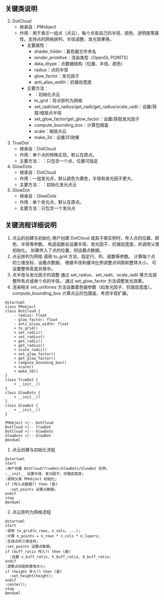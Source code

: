 ## 关键类说明
2. DotCloud
   - 继承自：PMobject
   - 作用：用于表示一组点（点云），每个点有自己的半径、颜色、透明度等属性。支持点的网格排列、半径调整、发光效果等。
     - 主要属性：
       - shader_folder：着色器文件夹名
       - render_primitive：渲染类型（OpenGL POINTS）
       - data_dtype：点数据结构（位置、半径、颜色）
       - radius：点的半径
       - glow_factor：发光因子
       - anti_alias_width：抗锯齿宽度
     - 主要方法：
       - ：初始化点云
       - to_grid：将点排列为网格
       - set_radii/set_radius/get_radii/get_radius/scale_radii：设置/获取/缩放点半径
       - set_glow_factor/get_glow_factor：设置/获取发光因子
       - compute_bounding_box：计算包围盒
       - scale：缩放点云
       - make_3d：设置3D效果
2. TrueDot
   - 继承自：DotCloud
   - 作用：单个点的特殊实现，默认在原点。
   - 主要方法： ：只包含一个点，位置可指定
3. GlowDots
   - 继承自：DotCloud
   - 作用：一组发光点，默认颜色为黄色，半径和发光因子更大。
   - 主要方法： ：初始化发光点云
4. GlowDot
   - 继承自：GlowDots
   - 作用：单个发光点，默认在原点。
   - 主要方法：只包含一个发光点

## 关键流程详细说明
1. 点云的创建与初始化
   用户创建 DotCloud 或其子类实例时，传入点的位置、颜色、半径等参数。
   构造函数会设置半径、发光因子、抗锯齿宽度，并调用父类初始化。
   如果传入了点的位置，则设置点数据。
2. 点云排列为网格
   调用 to_grid 方法，指定行、列、层数等参数。
   计算每个点的三维坐标，设置点数据。
   根据半径和缓冲比例调整点间距和整体大小。
   可设置整体高度并居中。
3. 点半径与发光因子的调整
   通过 set_radius、set_radii、scale_radii 等方法调整所有点或单个点的半径。
   通过 set_glow_factor 方法调整发光效果。
4. 渲染相关
   init_uniforms 方法设置着色器参数（如发光因子、抗锯齿宽度）。
   compute_bounding_box 计算点云的包围盒，考虑半径扩展。

```plantuml
@startuml
class PMobject
class DotCloud {
    - radius: float
    - glow_factor: float
    - anti_alias_width: float
    + to_grid()
    + set_radii()
    + set_radius()
    + get_radii()
    + get_radius()
    + scale_radii()
    + set_glow_factor()
    + get_glow_factor()
    + compute_bounding_box()
    + scale()
    + make_3d()
}
class TrueDot {
    + __init__()
}
class GlowDots {
    + __init__()
}
class GlowDot {
    + __init__()
}

PMobject <|-- DotCloud
DotCloud <|-- TrueDot
DotCloud <|-- GlowDots
GlowDots <|-- GlowDot
@enduml
```
1. 点云创建与初始化流程
```plantuml
@startuml
start
:用户创建 DotCloud/TrueDot/GlowDots/GlowDot 实例;
:__init__ 设置半径、发光因子、抗锯齿宽度;
:调用父类 PMobject 初始化;
if (传入点数据?) then (是)
  :set_points 设置点数据;
endif
stop
@enduml
```
2. 点云排列为网格流程
```plantuml
@startuml
start
:调用 to_grid(n_rows, n_cols, ...);
:计算 n_points = n_rows * n_cols * n_layers;
:生成点的三维坐标;
:set_points 设置点数据;
if (buff_ratio 传入?) then (是)
  :设置 v_buff_ratio, h_buff_ratio, d_buff_ratio;
endif
:调整点间距和整体大小;
if (height 传入?) then (是)
  :set_height(height);
endif
:center();
stop
@enduml
```
